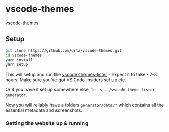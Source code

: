 # vscode-themes
vscode-themes


## Setup

```sh
git clone https://github.com/orta/vscode-themes.git
cd vscode-themes
yarn install
yarn setup
```

This will setup and run the [vscode-themes-lister](https://github.com/orta/vscode-theme-lister) - expect it to take ~2-3 hours. Make sure you've got VS Code Insiders set up etc.

Or if you have it set up somewhere else, `ln -s ../vscode-theme-lister generator`.

Now you will reliably have a folders `generator/data/*` which contains all the essential metadata and screenshots.

### Getting the website up & running
